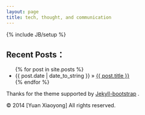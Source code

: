 ```yaml
---
layout: page
title: tech, thought, and communication
---
```

{% include JB/setup %}

## Recent Posts：

<ul class="posts">
  {% for post in site.posts %}
    <li><span>{{ post.date | date_to_string }}</span> &raquo; <a href="{{ BASE_PATH }}{{ post.url }}">{{ post.title }}</a></li>
  {% endfor %}
</ul>


Thanks for the theme supported by [Jekyll-bootstrap](http://jekyllbootstrap.com/) .

© 2014 [Yuan Xiaoyong] All rights reserved.